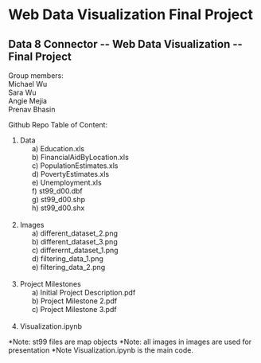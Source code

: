 # Web Data Visualization Final Project

## Data 8 Connector -- Web Data Visualization -- Final Project
Group members: <br/>
Michael Wu<br/>
Sara Wu<br/>
Angie Mejia<br/>
Prenav Bhasin<br/>

Github Repo Table of Content:<br/>
1. Data<br/>
&nbsp;&nbsp;&nbsp;&nbsp;&nbsp;&nbsp;a) Education.xls<br/>
&nbsp;&nbsp;&nbsp;&nbsp;&nbsp;&nbsp;b) FinancialAidByLocation.xls<br/>
&nbsp;&nbsp;&nbsp;&nbsp;&nbsp;&nbsp;c) PopulationEstimates.xls<br/>
&nbsp;&nbsp;&nbsp;&nbsp;&nbsp;&nbsp;d) PovertyEstimates.xls<br/>
&nbsp;&nbsp;&nbsp;&nbsp;&nbsp;&nbsp;e) Unemployment.xls<br/>
&nbsp;&nbsp;&nbsp;&nbsp;&nbsp;&nbsp;f) st99_d00.dbf<br/>
&nbsp;&nbsp;&nbsp;&nbsp;&nbsp;&nbsp;g) st99_d00.shp<br/>
 &nbsp;&nbsp;&nbsp;&nbsp;&nbsp;&nbsp;h) st99_d00.shx<br/>
    <br/>
2. Images <br/>
 &nbsp;&nbsp;&nbsp;&nbsp;&nbsp;&nbsp;a) different_dataset_2.png<br/>
&nbsp;&nbsp;&nbsp;&nbsp;&nbsp;&nbsp;b) different_dataset_3.png<br/>
&nbsp;&nbsp;&nbsp;&nbsp;&nbsp;&nbsp;c) differernt_dataset_1.png<br/>
&nbsp;&nbsp;&nbsp;&nbsp;&nbsp;&nbsp;d) filtering_data_1.png<br/>
&nbsp;&nbsp;&nbsp;&nbsp;&nbsp;&nbsp;e) filtering_data_2.png<br/>
    <br/>
3. Project Milestones<br/>
&nbsp;&nbsp;&nbsp;&nbsp;&nbsp;&nbsp;a) Initial Project Description.pdf<br/>
&nbsp;&nbsp;&nbsp;&nbsp;&nbsp;&nbsp;b) Project Milestone 2.pdf<br/>
&nbsp;&nbsp;&nbsp;&nbsp;&nbsp;&nbsp;c) Project Milestone 3.pdf<br/>
    <br/>
4. Visualization.ipynb<br/>

*Note: st99 files are map objects
*Note: all images in images are used for presentation
*Note Visualization.ipynb is the main code.


